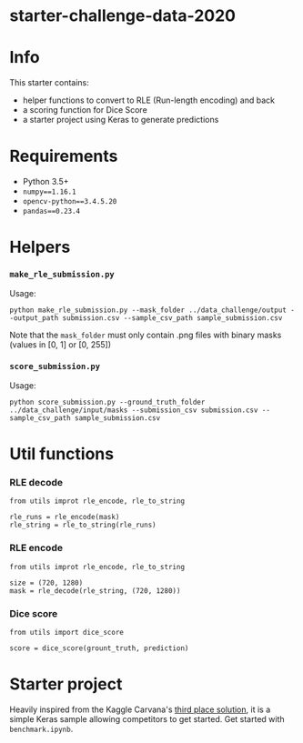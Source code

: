 # starter-challenge-data-2020

# Info
This starter contains:
- helper functions to convert to RLE (Run-length encoding) and back
- a scoring function for Dice Score
- a starter project using Keras to generate predictions

# Requirements
- Python 3.5+
- `numpy==1.16.1`
- `opencv-python==3.4.5.20`
- `pandas==0.23.4`

# Helpers

### `make_rle_submission.py`
Usage:

    python make_rle_submission.py --mask_folder ../data_challenge/output --output_path submission.csv --sample_csv_path sample_submission.csv

Note that the `mask_folder` must only contain .png files with binary masks (values in [0, 1] or [0, 255])    
  
### `score_submission.py`
Usage:

    python score_submission.py --ground_truth_folder ../data_challenge/input/masks --submission_csv submission.csv --sample_csv_path sample_submission.csv

# Util functions
### RLE decode
    from utils improt rle_encode, rle_to_string
    
    rle_runs = rle_encode(mask)
    rle_string = rle_to_string(rle_runs)
    
### RLE encode
    from utils improt rle_encode, rle_to_string
    
    size = (720, 1280)
    mask = rle_decode(rle_string, (720, 1280))

### Dice score
    from utils import dice_score

    score = dice_score(grount_truth, prediction)
    
# Starter project
Heavily inspired from the Kaggle Carvana's [third place solution](https://github.com/lyakaap/Kaggle-Carvana-3rd-Place-Solution/), it is a simple Keras sample allowing competitors to get started. Get started with `benchmark.ipynb`.
